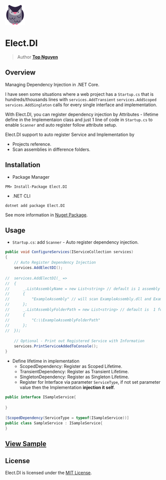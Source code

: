 ﻿![Logo](../../../Logo.png)
# Elect.DI
> Author [**Top Nguyen**](http://topnguyen.com)

## Overview

Managing Dependency Injection in .NET Core.

I have seen some situations where a web project has a `Startup.cs` that is hundreds/thousands lines with `services.AddTransient` `services.AddScoped` `services.AddSingleton` calls for every single interface and implementation.

With Elect.DI, you can register dependency injection by Attributes - lifetime define in the Implementaion class and just 1 line of code in `Startup.cs` to enable `Scanner` and auto register follow attribute setup.

Elect.DI support to auto register Service and Implementation by
- Projects reference.
- Scan assemblies in difference folders.

## Installation
- Package Manager
```
PM> Install-Package Elect.DI
```
- .NET CLI
```
dotnet add package Elect.DI
```

See more information in [Nuget Package](https://www.nuget.org/packages/Elect.DI/).

## Usage

- `Startup.cs`: add `Scanner` - Auto register dependency injection.
```c#
public void ConfigureServices(IServiceCollection services)
{
    // Auto Register Dependency Injection
    services.AddElectDI();
    
//  services.AddElectDI(_ =>
//  {
//      _.ListAssemblyName = new List<string> // default is 1 assembly name: application name - Elect.Sample.DI
//      {
//          "ExampleAssembly" // will scan ExampleAssembly.dll and ExampleAssembly.*.dll
//      };
//      _.ListAssemblyFolderPath = new List<string> // default is  1 folder: application base folder path
//      {
//          "C:\\ExampleAssemblyFolderPath" 
//      };
//  });

    // Optional - Print out Registered Service with Information
    services.PrintServiceAddedToConsole();
}
```

- Define lifetime in implementation
  + ScopedDependency: Register as Scoped Lifetime.
  + TransientDependency: Register as Transient Lifetime.
  + SingletonDependency: Register as Singleton Lifetime.
  + Register for Interface via parameter `ServiceType`, if not set parameter value then the Implementation **injection it self**.
 
```c#
public interface ISampleService{

}

[ScopedDependency(ServiceType = typeof(ISampleService))]
public class SampleService : ISampleService{
}
```

## [View Sample](../../../samples/DI/Elect.Sample.DI/README.md)

## License
Elect.DI is licensed under the [MIT License](../../../LICENSE).